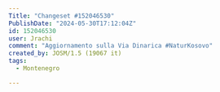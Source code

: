```yaml
---
Title: "Changeset #152046530"
PublishDate: "2024-05-30T17:12:04Z"
id: 152046530
user: Jrachi
comment: "Aggiornamento sulla Via Dinarica #NaturKosovo"
created_by: JOSM/1.5 (19067 it)
tags:
  - Montenegro

---
```

